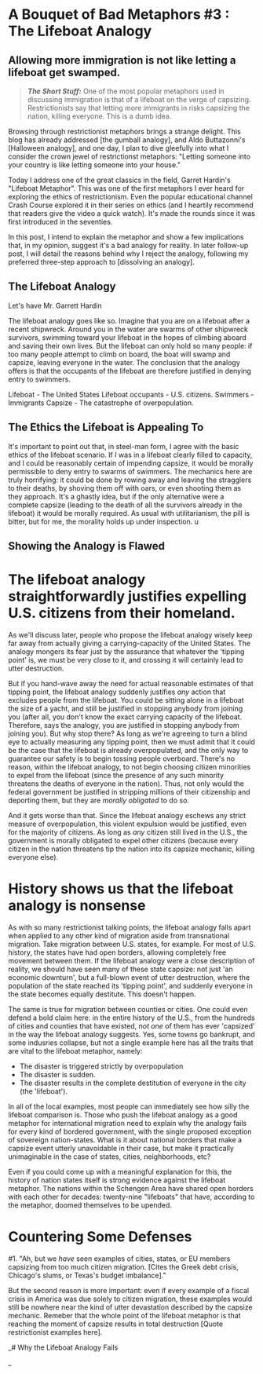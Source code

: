 # A Bouquet of Bad Metaphors #3 : The Lifeboat Analogy
## Allowing more immigration is not like letting a lifeboat get swamped.

>**_The Short Stuff:_** One of the most popular metaphors used in discussing immigration is that of a lifeboat on the verge of capsizing.
Restrictionists say that letting more immigrants in risks capsizing the nation, killing everyone. This is a dumb idea.

Browsing through restrictionist metaphors brings a strange delight. This blog has already addressed [the gumball analogy], and Aldo Buttazonni's [Halloween analogy], and one day, I plan to dive gleefully into what I consider the crown jewel of restrictionst metaphors: "Letting someone into your country is like letting someone into your house."

Today I address one of the great classics in the field, Garret Hardin's "Lifeboat Metaphor". This was one of the first metaphors I ever heard for exploring the ethics of restrictionism. Even the popular educational channel Crash Course explored it in their series on ethics (and I heartily recommend that readers give the video a quick watch). It's made the rounds since it was first introduced in the seventies.

In this post, I intend to explain the metaphor and show a few implications that, in my opinion, suggest it's a bad analogy for reality.
In later follow-up post, I will detail the reasons behind why I reject the analogy, following my preferred three-step approach to
[dissolving an analogy].

## The Lifeboat Analogy

Let's have Mr. Garrett Hardin

The lifeboat analogy goes like so. Imagine that you are on a lifeboat after a recent shipwreck. Around you in the water are swarms of other shipwreck survivors, swimming toward your lifeboat in the hopes of climbing aboard and saving their own lives. But the lifeboat can only hold so many people: if too many people attempt to climb on board, the boat will swamp and capsize, leaving everyone in the water. The conclusion that the analogy offers is that the occupants of the lifeboat are therefore justified in denying entry to swimmers.

Lifeboat - The United States
Lifeboat occupants - U.S. citizens.
Swimmers - Immigrants
Capsize - The catastrophe of overpopulation.

## The Ethics the Lifeboat is Appealing To

It's important to point out that, in steel-man form, I agree with the basic ethics of the lifeboat scenario. If I was in a lifeboat clearly filled to capacity, and I could be reasonably certain of impending capsize, it would be morally permissible to deny entry to swarms of swimmers. The mechanics here are truly horrifying: it could be done by rowing away and leaving the stragglers to their deaths, by shoving them off with oars, or even shooting them as they approach. It's a ghastly idea, but if the only alternative were a complete capsize (leading to the death of all the survivors already in the lifeboat) it would be morally required. As usual with utilitarianism, the pill is bitter, but for me, the morality holds up under inspection.
u

## Showing the Analogy is Flawed

# The lifeboat analogy straightforwardly justifies expelling U.S. citizens from their homeland.

As we'll discuss later, people who propose the lifeboat analogy wisely keep far away from actually giving a carrying-capacity of the United States. The analogy mongers its fear just by the assurance that whatever the 'tipping point' is, we must be very close to it, and crossing it
will certainly lead to utter destruction.

But if you hand-wave away the need for actual reasonable estimates of that tipping point, the lifeboat analogy suddenly
justifies *any* action that excludes people from the lifeboat. You could be sitting alone in 
a lifeboat the size of a yacht, and still be justified in stopping anybody from joining you (after all, 
you don't know the exact carrying capacity of the lifeboat. Therefore, says the analogy, you are 
justified in stopping anybody from joining you). But why stop there? As long as we're agreeing to turn a blind
eye to actually measuring any tipping point, then we must admit that it could be the case that the lifeboat is
already overpopulated, and the only way to guarantee our safety is to begin tossing people overboard.
There's no reason, within the lifeboat analogy, to not begin choosing citizen minorities to expel from
the lifeboat (since the presence of any such minority threatens the deaths of everyone in the nation). 
Thus, not only would the federal government be justified in stripping millions of their citizenship
and deporting them, but they are *morally obligated* to do so.

And it gets worse than that. Since the lifeboat analogy eschews any strict measure of overpopulation, this violent expulsion would be justified, even for the majority of citizens. As long as *any* citizen still lived in the U.S., the government is morally obligated to expel other citizens (because every citizen in the nation threatens tip the nation into its capsize mechanic, killing everyone else).

# History shows us that the lifeboat analogy is nonsense

As with so many restrictionist talking points, the lifeboat analogy falls apart when applied to any other kind of migration aside from transnational migration. Take migration between U.S. states, for example. For most of U.S. history, the states have had open borders, allowing completely free movement between them. If the lifeboat analogy were a close description of reality, we should have seen many of these state capsize: not just 'an economic downturn', but a full-blown event of utter destruction, where the population of the state reached its 'tipping point', and suddenly everyone in the state becomes equally destitute.
This doesn't happen.

The same is true for migration between counties or cities. One could even defend a bold claim here: in the entire history of the U.S., from the hundreds of cities and counties that have existed, *not one* of them has ever 'capsized' in the way the lifeboat analogy suggests. Yes, some towns go bankrupt, and some indusries collapse, but not a single example here has all the traits that are vital to the lifeboat metaphor, namely:
 * The disaster is triggered strictly by overpopulation
 * The disaster is sudden.
 * The disaster results in the complete destitution of everyone in the city (the 'lifeboat').

In all of the local examples, most people can immediately see how silly the lifeboat comparison is.  Those who push the lifeboat analogy as a good metaphor for
international migration need to explain why the analogy fails for every kind of bordered government, with the single proposed exception of sovereign nation-states. 
What is it about national borders that make a capsize event utterly unavoidable in their case, but make it practically unimaginable in the case
of states, cities, neighborhoods, etc?

Even if you could come up with a meaningful explanation for this, the history of nation states itself is strong evidence against the lifeboat metaphor. 
The nations within the Schengen Area have shared open borders with each other for decades: twenty-nine "lifeboats" that have,
according to the metaphor, doomed themselves to be upended.

# Countering Some Defenses

#1. "Ah, but we *have* seen examples of cities, states, or EU members capsizing from too much citizen migration. [Cites the Greek debt crisis, Chicago's slums, or Texas's budget imbalance]."

But the second reason is more important: even if every example of a fiscal crisis in America was due solely to citizen migration, 
these examples would still be nowhere near the kind of utter devastation described by the capsize mechanic. Remeber that the whole point of
the lifeboat metaphor is that reaching the moment of capsize results in total destruction [Quote restrictionist examples here].
  
_# Why the Lifeboat Analogy Fails

_


